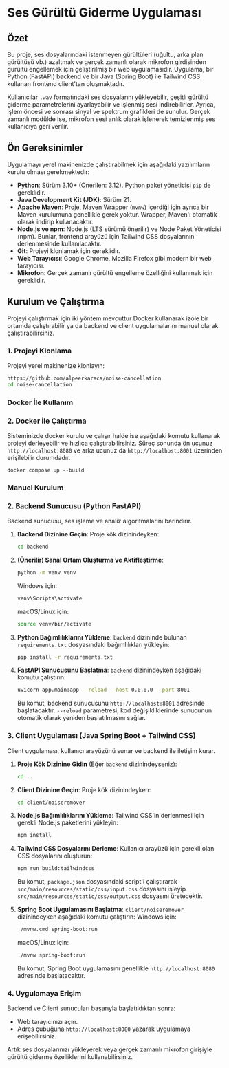 # Ses Gürültü Giderme Uygulaması

## Özet

Bu proje, ses dosyalarındaki istenmeyen gürültüleri (uğultu, arka plan gürültüsü vb.) azaltmak ve gerçek zamanlı olarak mikrofon girdisinden gürültü engellemek için geliştirilmiş bir web uygulamasıdır. Uygulama, bir Python (FastAPI) backend ve bir Java (Spring Boot) ile Tailwind CSS kullanan frontend client'tan oluşmaktadır.

Kullanıcılar `.wav` formatındaki ses dosyalarını yükleyebilir, çeşitli gürültü giderme parametrelerini ayarlayabilir ve işlenmiş sesi indirebilirler. Ayrıca, işlem öncesi ve sonrası sinyal ve spektrum grafikleri de sunulur. Gerçek zamanlı modülde ise, mikrofon sesi anlık olarak işlenerek temizlenmiş ses kullanıcıya geri verilir.

## Ön Gereksinimler

Uygulamayı yerel makinenizde çalıştırabilmek için aşağıdaki yazılımların kurulu olması gerekmektedir:

- **Python**: Sürüm 3.10+ (Önerilen: 3.12). Python paket yöneticisi `pip` de gereklidir.
- **Java Development Kit (JDK)**: Sürüm 21.
- **Apache Maven**: Proje, Maven Wrapper (`mvnw`) içerdiği için ayrıca bir Maven kurulumuna genellikle gerek yoktur. Wrapper, Maven'ı otomatik olarak indirip kullanacaktır.
- **Node.js ve npm**: Node.js (LTS sürümü önerilir) ve Node Paket Yöneticisi (npm). Bunlar, frontend arayüzü için Tailwind CSS dosyalarının derlenmesinde kullanılacaktır.
- **Git**: Projeyi klonlamak için gereklidir.
- **Web Tarayıcısı**: Google Chrome, Mozilla Firefox gibi modern bir web tarayıcısı.
- **Mikrofon**: Gerçek zamanlı gürültü engelleme özelliğini kullanmak için gereklidir.

## Kurulum ve Çalıştırma

Projeyi çalıştırmak için iki yöntem mevcuttur Docker kullanarak izole bir ortamda çalıştırabilir ya da  backend ve client uygulamalarını manuel olarak çalıştırabilirsiniz.

### 1. Projeyi Klonlama

Projeyi yerel makinenize klonlayın:

```bash
https://github.com/alpeerkaraca/noise-cancellation
cd noise-cancellation
```
### Docker İle Kullanım
### 2. Docker İle Çalıştırma
Sisteminizde docker kurulu ve çalışır halde ise aşağıdaki komutu kullanarak projeyi derleyebilir ve hızlıca çalıştırabilirsiniz. Süreç sonunda ön ucunuz `http://localhost:8080` ve arka ucunuz da `http://localhost:8001` üzerinden erişilebilir durumdadır.


    docker compose up --build


### Manuel Kurulum
### 2. Backend Sunucusu (Python FastAPI)

Backend sunucusu, ses işleme ve analiz algoritmalarını barındırır.

1.  **Backend Dizinine Geçin**:
    Proje kök dizinindeyken:

    ```bash
    cd backend
    ```

2.  **(Önerilir) Sanal Ortam Oluşturma ve Aktifleştirme**:

    ```bash
    python -m venv venv
    ```

    Windows için:

    ```bash
    venv\Scripts\activate
    ```

    macOS/Linux için:

    ```bash
    source venv/bin/activate
    ```

3.  **Python Bağımlılıklarını Yükleme**:
    `backend` dizininde bulunan `requirements.txt` dosyasındaki bağımlılıkları yükleyin:

    ```bash
    pip install -r requirements.txt
    ```

4.  **FastAPI Sunucusunu Başlatma**:
    `backend` dizinindeyken aşağıdaki komutu çalıştırın:
    ```bash
    uvicorn app.main:app --reload --host 0.0.0.0 --port 8001
    ```
    Bu komut, backend sunucusunu `http://localhost:8001` adresinde başlatacaktır. `--reload` parametresi, kod değişikliklerinde sunucunun otomatik olarak yeniden başlatılmasını sağlar.

### 3. Client Uygulaması (Java Spring Boot + Tailwind CSS)

Client uygulaması, kullanıcı arayüzünü sunar ve backend ile iletişim kurar.

1.  **Proje Kök Dizinine Gidin** (Eğer `backend` dizinindeyseniz):

    ```bash
    cd ..
    ```

2.  **Client Dizinine Geçin**:
    Proje kök dizinindeyken:

    ```bash
    cd client/noiseremover
    ```

3.  **Node.js Bağımlılıklarını Yükleme**:
    Tailwind CSS'in derlenmesi için gerekli Node.js paketlerini yükleyin:

    ```bash
    npm install
    ```

4.  **Tailwind CSS Dosyalarını Derleme**:
    Kullanıcı arayüzü için gerekli olan CSS dosyalarını oluşturun:

    ```bash
    npm run build:tailwindcss
    ```

    Bu komut, `package.json` dosyasındaki script'i çalıştırarak `src/main/resources/static/css/input.css` dosyasını işleyip `src/main/resources/static/css/output.css` dosyasını üretecektir.

5.  **Spring Boot Uygulamasını Başlatma**:
    `client/noiseremover` dizinindeyken aşağıdaki komutu çalıştırın:
    Windows için:
    ```bash
    ./mvnw.cmd spring-boot:run
    ```
    macOS/Linux için:
    ```bash
    ./mvnw spring-boot:run
    ```
    Bu komut, Spring Boot uygulamasını genellikle `http://localhost:8080` adresinde başlatacaktır.

### 4. Uygulamaya Erişim

Backend ve Client sunucuları başarıyla başlatıldıktan sonra:

- Web tarayıcınızı açın.
- Adres çubuğuna `http://localhost:8080` yazarak uygulamaya erişebilirsiniz.

Artık ses dosyalarınızı yükleyerek veya gerçek zamanlı mikrofon girişiyle gürültü giderme özelliklerini kullanabilirsiniz.
